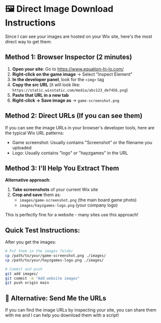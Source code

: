 # 🖼️ Direct Image Download Instructions

Since I can see your images are hosted on your Wix site, here's the most direct way to get them:

## Method 1: Browser Inspector (2 minutes)

1. **Open your site**: Go to https://www.equation-hi-lo.com/
2. **Right-click on the game image** → Select "Inspect Element"
3. **In the developer panel**, look for the `<img>` tag
4. **Copy the src URL** (it will look like: `https://static.wixstatic.com/media/abc123_def456.png`)
5. **Paste that URL in a new tab**
6. **Right-click → Save image as** → `game-screenshot.png`

## Method 2: Direct URLs (If you can see them)

If you can see the image URLs in your browser's developer tools, here are the typical Wix URL patterns:
- Game screenshot: Usually contains "Screenshot" or the filename you uploaded
- Logo: Usually contains "logo" or "hayzgames" in the URL

## Method 3: I'll Help You Extract Them

**Alternative approach**: 
1. **Take screenshots** of your current Wix site
2. **Crop and save** them as:
   - `images/game-screenshot.png` (the main board game photo)
   - `images/hayzgames-logo.png` (your company logo)

This is perfectly fine for a website - many sites use this approach!

## Quick Test Instructions:

After you get the images:

```bash
# Put them in the images folder
cp /path/to/your/game-screenshot.png ./images/
cp /path/to/your/hayzgames-logo.png ./images/

# Commit and push
git add images/
git commit -m "Add website images"
git push origin main
```

## 📧 Alternative: Send Me the URLs

If you can find the image URLs by inspecting your site, you can share them with me and I can help you download them with a script!
